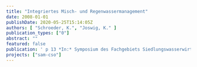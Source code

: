 ```yaml
---
title: "Integriertes Misch- und Regenwassermanagement"
date: 2008-01-01
publishDate: 2020-05-25T15:14:05Z
authors: [ "Schroeder, K.", "Joswig, K." ]
publication_types: ["0"]
abstract: ""
featured: false
publication: ' p 13 *In:* Symposium des Fachgebiets Siedlungswasserwirtschaft der TU Berlin „Herausforderungen für die Siedlungswasserwirtschaft“, Berlin. Berlin. 25. - 26.9.2008'
projects: ["sam-cso"]
---
```


